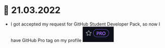 # 📜 21.03.2022
- I got accepted my request for GitHub Student Developer Pack, so now I have GitHub Pro tag on my profile
![GitHub Pro Tag](/2022/03/21/img.png)
